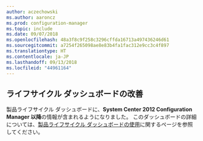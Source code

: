```yaml
---
author: aczechowski
ms.author: aaroncz
ms.prod: configuration-manager
ms.topic: include
ms.date: 09/07/2018
ms.openlocfilehash: 48a3f8c9f258c3296cffda16713a497436246d61
ms.sourcegitcommit: a7254f265098ae8e83b4fa1fac312e9cc3c4f897
ms.translationtype: HT
ms.contentlocale: ja-JP
ms.lasthandoff: 09/13/2018
ms.locfileid: "44961164"
---
```

## <a name="bkmk_lifecycle"></a> ライフサイクル ダッシュボードの改善
<!--1358702-->

製品ライフサイクル ダッシュボードに、**System Center 2012 Configuration Manager 以降**の情報が含まれるようになりました。 このダッシュボードの詳細については、[製品ライフサイクル ダッシュボードの使用](/sccm/core/clients/manage/asset-intelligence/product-lifecycle-dashboard)に関するページを参照してください。


